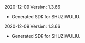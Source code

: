 2020-12-09 Version: 1.3.66
- Generated SDK for SHUZIWULIU.

2020-12-09 Version: 1.3.66
- Generated SDK for SHUZIWULIU.

